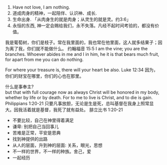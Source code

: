 1. Have not love, I am nothing.
1. 道成肉身的精神，一起陪伴、认识神、成长.
1. 生命出身. 「从肉身生的就是肉身；从灵生的就是灵。约3:6」
1. 永恒的东西, 神一定会赐给我们，永不失落。凡经不起时间考验的，都没有价值。


我是葡萄树，你们是枝子。常在我里面的，我也常在他里面，这人就多结果子；因为离了我，你们就不能做什么。
约翰福音 15:5
I am the vine; you are the branches. Whoever abides in me and I in him, he it is that bears much fruit, for apart from me you can do nothing.

For where your treasure is, there will your heart be also.
Luke 12:34
因为，你们的财宝在哪里，你们的心也在那里。

什么是事奉主?   
but that with full courage now as always Christ will be honored in my body, whether by life or by death. For to me to live is Christ, and to die is gain.
Philippians 1:20‭-‬21
只要凡事放胆，无论是生是死，总叫基督在我身上照常显大。因我活着就是基督，我死了就有益处。
腓立比书 1:20-21

* 不要比较，自己在神里得着满足
* 谦卑: 别把自己当回事儿
* 苦难是正常，平安是恩典
* 找到神提供的出路
* 从人的层面，升到神的层面: 关系，眼光，思想
* 不一样的世界，不一样的种族。舍己，爱
* 一起经历


